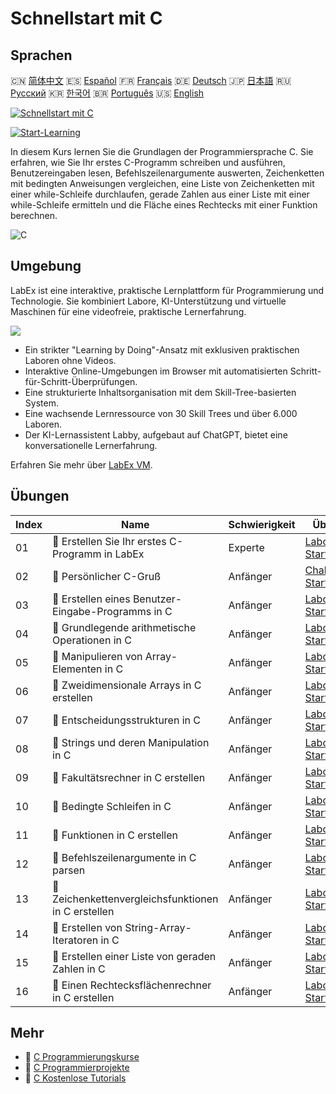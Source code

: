 # Schnellstart mit C

## Sprachen

🇨🇳 [简体中文](README_zh.md) 🇪🇸 [Español](README_es.md) 🇫🇷 [Français](README_fr.md) 🇩🇪 [Deutsch](README_de.md) 🇯🇵 [日本語](README_ja.md) 🇷🇺 [Русский](README_ru.md) 🇰🇷 [한국어](README_ko.md) 🇧🇷 [Português](README_pt.md) 🇺🇸 [English](README.md) 

[![Schnellstart mit C](https://cover-creator.labex.io/quick-start-with-c.png?lang=de)](https://labex.io/de/courses/quick-start-with-c)

[![Start-Learning](https://img.shields.io/badge/Start-Learning-whitesmoke?style=for-the-badge)](https://labex.io/de/courses/quick-start-with-c)

In diesem Kurs lernen Sie die Grundlagen der Programmiersprache C. Sie erfahren, wie Sie Ihr erstes C-Programm schreiben und ausführen, Benutzereingaben lesen, Befehlszeilenargumente auswerten, Zeichenketten mit bedingten Anweisungen vergleichen, eine Liste von Zeichenketten mit einer while-Schleife durchlaufen, gerade Zahlen aus einer Liste mit einer while-Schleife ermitteln und die Fläche eines Rechtecks mit einer Funktion berechnen.

![C](https://img.shields.io/badge/C-whitesmoke?style=for-the-badge&logo=c)


## Umgebung

LabEx ist eine interaktive, praktische Lernplattform für Programmierung und Technologie. Sie kombiniert Labore, KI-Unterstützung und virtuelle Maschinen für eine videofreie, praktische Lernerfahrung.

![](https://tutorial-screenshot.getvm.io/images/vm-1725247253.png)

- Ein strikter "Learning by Doing"-Ansatz mit exklusiven praktischen Laboren ohne Videos.
- Interaktive Online-Umgebungen im Browser mit automatisierten Schritt-für-Schritt-Überprüfungen.
- Eine strukturierte Inhaltsorganisation mit dem Skill-Tree-basierten System.
- Eine wachsende Lernressource von 30 Skill Trees und über 6.000 Laboren.
- Der KI-Lernassistent Labby, aufgebaut auf ChatGPT, bietet eine konversationelle Lernerfahrung.

Erfahren Sie mehr über [LabEx VM](https://support.labex.io/using-labex/virtual-machine).

## Übungen

|   Index | Name                                                | Schwierigkeit   | Übung                                                                                                                      |
|---------|-----------------------------------------------------|-----------------|----------------------------------------------------------------------------------------------------------------------------|
|      01 | 📖 Erstellen Sie Ihr erstes C-Programm in LabEx     | Experte         | <a target='_blank' href='https://labex.io/de/tutorials/c-create-your-first-c-program-in-labex-438241'>Labor Starten</a>    |
|      02 | 🎯 Persönlicher C-Gruß                              | Anfänger        | <a target='_blank' href='https://labex.io/de/tutorials/c-personalized-c-greeting-391828'>Challenge Starten</a>             |
|      03 | 📖 Erstellen eines Benutzer-Eingabe-Programms in C  | Anfänger        | <a target='_blank' href='https://labex.io/de/tutorials/c-create-user-input-program-in-c-438242'>Labor Starten</a>          |
|      04 | 📖 Grundlegende arithmetische Operationen in C      | Anfänger        | <a target='_blank' href='https://labex.io/de/tutorials/c-basic-arithmetic-operations-in-c-438262'>Labor Starten</a>        |
|      05 | 📖 Manipulieren von Array-Elementen in C            | Anfänger        | <a target='_blank' href='https://labex.io/de/tutorials/c-manipulate-array-elements-in-c-438261'>Labor Starten</a>          |
|      06 | 📖 Zweidimensionale Arrays in C erstellen           | Anfänger        | <a target='_blank' href='https://labex.io/de/tutorials/c-create-two-dimensional-arrays-in-c-438259'>Labor Starten</a>      |
|      07 | 📖 Entscheidungsstrukturen in C                     | Anfänger        | <a target='_blank' href='https://labex.io/de/tutorials/c-decision-making-structures-in-c-438255'>Labor Starten</a>         |
|      08 | 📖 Strings und deren Manipulation in C              | Anfänger        | <a target='_blank' href='https://labex.io/de/tutorials/c-strings-and-manipulate-them-in-c-438258'>Labor Starten</a>        |
|      09 | 📖 Fakultätsrechner in C erstellen                  | Anfänger        | <a target='_blank' href='https://labex.io/de/tutorials/c-create-factorial-calculator-in-c-438256'>Labor Starten</a>        |
|      10 | 📖 Bedingte Schleifen in C                          | Anfänger        | <a target='_blank' href='https://labex.io/de/tutorials/c-conditional-loops-in-c-438260'>Labor Starten</a>                  |
|      11 | 📖 Funktionen in C erstellen                        | Anfänger        | <a target='_blank' href='https://labex.io/de/tutorials/c-create-functions-in-c-438257'>Labor Starten</a>                   |
|      12 | 📖 Befehlszeilenargumente in C parsen               | Anfänger        | <a target='_blank' href='https://labex.io/de/tutorials/c-parse-command-line-arguments-in-c-438243'>Labor Starten</a>       |
|      13 | 📖 Zeichenkettenvergleichsfunktionen in C erstellen | Anfänger        | <a target='_blank' href='https://labex.io/de/tutorials/c-create-string-comparison-functions-in-c-438244'>Labor Starten</a> |
|      14 | 📖 Erstellen von String-Array-Iteratoren in C       | Anfänger        | <a target='_blank' href='https://labex.io/de/tutorials/c-create-string-array-iterators-in-c-438245'>Labor Starten</a>      |
|      15 | 📖 Erstellen einer Liste von geraden Zahlen in C    | Anfänger        | <a target='_blank' href='https://labex.io/de/tutorials/c-create-even-numbers-list-in-c-438246'>Labor Starten</a>           |
|      16 | 📖 Einen Rechtecksflächenrechner in C erstellen     | Anfänger        | <a target='_blank' href='https://labex.io/de/tutorials/c-create-a-rectangle-area-calculator-in-c-438247'>Labor Starten</a> |

## Mehr

- 🔗 [C Programmierungskurse](https://github.com/labex-labs/awesome-programming-courses)
- 🔗 [C Programmierprojekte](https://github.com/labex-labs/awesome-programming-projects)
- 🔗 [C Kostenlose Tutorials](https://github.com/labex-labs/c-free-tutorials)

